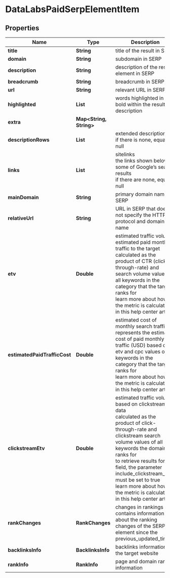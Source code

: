 # DataLabsPaidSerpElementItem


## Properties

| Name | Type | Description | Notes |
|------------ | ------------- | ------------- | -------------|
**title** | **String** | title of the result in SERP |[optional]|
**domain** | **String** | subdomain in SERP |[optional]|
**description** | **String** | description of the results element in SERP |[optional]|
**breadcrumb** | **String** | breadcrumb in SERP |[optional]|
**url** | **String** | relevant URL in SERP |[optional]|
**highlighted** | **List<String>** | words highlighted in bold within the results description |[optional]|
**extra** | **Map<String, String>** |  |[optional]|
**descriptionRows** | **List<String>** | extended description<br>if there is none, equals null |[optional]|
**links** | **List<AdLinkElement>** | sitelinks<br>the links shown below some of Google’s search results<br>if there are none, equals null |[optional]|
**mainDomain** | **String** | primary domain name in SERP |[optional]|
**relativeUrl** | **String** | URL in SERP that does not specify the HTTPs protocol and domain name |[optional]|
**etv** | **Double** | estimated traffic volume<br>estimated paid monthly traffic to the target<br>calculated as the product of CTR (click-through-rate) and search volume values of all keywords in the category that the target ranks for<br>learn more about how the metric is calculated in this help center article |[optional]|
**estimatedPaidTrafficCost** | **Double** | estimated cost of monthly search traffic<br>represents the estimated cost of paid monthly traffic (USD) based on etv and cpc values of all keywords in the category that the target ranks for<br>learn more about how the metric is calculated in this help center article |[optional]|
**clickstreamEtv** | **Double** | estimated traffic volume based on clickstream data<br>calculated as the product of click-through-rate and clickstream search volume values of all keywords the domain ranks for<br>to retrieve results for this field, the parameter include_clickstream_data must be set to true<br>learn more about how the metric is calculated in this help center article |[optional]|
**rankChanges** | **RankChanges** | changes in rankings<br>contains information about the ranking changes of the SERP element since the previous_updated_time |[optional]|
**backlinksInfo** | **BacklinksInfo** | backlinks information for the target website |[optional]|
**rankInfo** | **RankInfo** | page and domain rank information |[optional]|